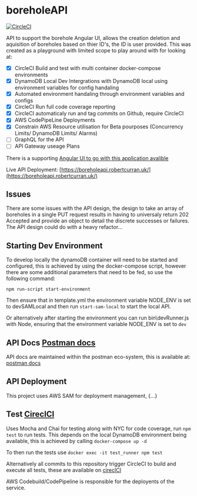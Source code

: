 # boreholeAPI

[![CircleCI](https://circleci.com/gh/Ro5635/boreholeAPI/tree/master.svg?style=svg)](https://circleci.com/gh/Ro5635/boreholeAPI/tree/master)

API to support the borehole Angular UI, allows the creation deletion and aquisition of boreholes based on thier ID's, the ID is user provided. This was created as a playground with limited scope to play around with for looking at:

- [x] CircleCI Build and test with multi container docker-compose environments
- [x] DynamoDB Local Dev Intergrations with DynamoDB local using environment variables for config handaling
- [x] Automated environment handaling through environment variables and configs 
- [x] CircleCI Run full code coverage reporting
- [x] CircleCI automaticaly run and tag commits on Github, require CircleCI
- [x] AWS CodePipeLine Deployments
- [x] Constrain AWS Resource utilisation for Beta pourposes (Concurrency Limits/ DynamoDB Limits/ Alarms)
- [ ] GraphQL for the API
- [ ] API Gateway useage Plans

There is a supporting [Angular UI to go with this application avalible](https://github.com/Ro5635/boreholeUI)

Live API Deployment: [https://boreholeapi.robertcurran.uk/](https://boreholeapi.robertcurran.uk/)


## Issues

There are some issues with the API design, the design to take an array of boreholes in a single PUT request results in having to universaly return 202 Accepted and provide an object to detail the discrete successes or failures. The API design could do with a heavy refactor...

## Starting Dev Environment

To develop locally the dynamoDB container will need to be started and configured, this is achieved by using the docker-compose script, however there are some additional parameters that need to be fed, so use the following command:

`npm run-script start-environment`

Then ensure that in template.yml the environment variable NODE_ENV is set to devSAMLocal and then run `start-sam-local` to start the local API.

Or alternatively after starting the environment you can run bin\devRunner.js with Node, ensuring that the environment variable NODE_ENV is set to `dev`

## API Docs [Postman docs](https://documenter.getpostman.com/view/1268576/RztiuqCc)

API docs are maintained within the postman eco-system, this is available at: [postman docs](https://documenter.getpostman.com/view/1268576/RztiuqCc)

## API Deployment

This project uses AWS SAM for deployment management, {...}

## Test [CireclCI](https://circleci.com/gh/Ro5635/boreholeAPI)

Uses Mocha and Chai for testing along with NYC for code coverage, run `npm test` to run tests. This depends on the local DynamoDB environment being available, this is achieved by calling `docker-compose up -d`

To then run the tests use `docker exec -it test_runner npm test`

Alternatively all commits to this repository trigger CircleCI to build and execute all tests, these are available on [cireclCI](https://circleci.com/gh/Ro5635/boreholeAPI)

AWS Codebuild/CodePipeline is responsible for the deployents of the service. 


